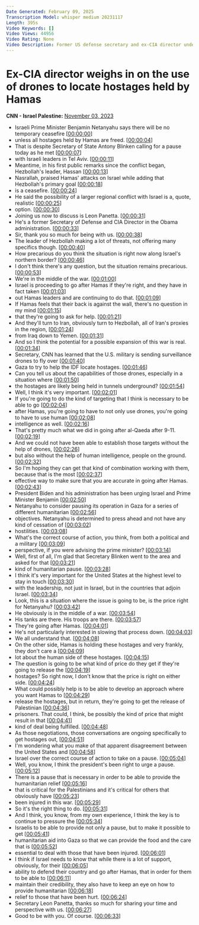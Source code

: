 ```yaml
---
Date Generated: February 09, 2025
Transcription Model: whisper medium 20231117
Length: 395s
Video Keywords: []
Video Views: 44956
Video Rating: None
Video Description: Former US defense secretary and ex-CIA director under the Obama administration Leon Panetta reacts to statements by Hezbollah’s leader praising Hamas’ attacks, and new reports that the US military is using drones to try and locate hostages held by Hamas. #CNN #News
---
```


# Ex-CIA director weighs in on the use of drones to locate hostages held by Hamas
**CNN - Israel Palestine:** [November 03, 2023](https://www.youtube.com/watch?v=fRkHKa3I5bg)
*  Israeli Prime Minister Benjamin Netanyahu says there will be no temporary ceasefire [[00:00:00](https://www.youtube.com/watch?v=fRkHKa3I5bg&t=0.0s)]
*  unless all hostages held by Hamas are freed. [[00:00:04](https://www.youtube.com/watch?v=fRkHKa3I5bg&t=4.34s)]
*  That is despite Secretary of State Antony Blinken calling for a pause today as he met [[00:00:07](https://www.youtube.com/watch?v=fRkHKa3I5bg&t=7.68s)]
*  with Israeli leaders in Tel Aviv. [[00:00:11](https://www.youtube.com/watch?v=fRkHKa3I5bg&t=11.64s)]
*  Meantime, in his first public remarks since the conflict began, Hezbollah's leader, Hassan [[00:00:13](https://www.youtube.com/watch?v=fRkHKa3I5bg&t=13.88s)]
*  Nasrallah, praised Hamas' attacks on Israel while adding that Hezbollah's primary goal [[00:00:18](https://www.youtube.com/watch?v=fRkHKa3I5bg&t=18.72s)]
*  is a ceasefire. [[00:00:24](https://www.youtube.com/watch?v=fRkHKa3I5bg&t=24.44s)]
*  He said the possibility of a larger regional conflict with Israel is a, quote, realistic [[00:00:25](https://www.youtube.com/watch?v=fRkHKa3I5bg&t=25.9s)]
*  option. [[00:00:30](https://www.youtube.com/watch?v=fRkHKa3I5bg&t=30.66s)]
*  Joining us now to discuss is Leon Panetta. [[00:00:31](https://www.youtube.com/watch?v=fRkHKa3I5bg&t=31.66s)]
*  He's a former Secretary of Defense and CIA Director in the Obama administration. [[00:00:33](https://www.youtube.com/watch?v=fRkHKa3I5bg&t=33.62s)]
*  Sir, thank you so much for being with us. [[00:00:38](https://www.youtube.com/watch?v=fRkHKa3I5bg&t=38.06s)]
*  The leader of Hezbollah making a lot of threats, not offering many specifics though. [[00:00:40](https://www.youtube.com/watch?v=fRkHKa3I5bg&t=40.86s)]
*  How precarious do you think the situation is right now along Israel's northern border? [[00:00:46](https://www.youtube.com/watch?v=fRkHKa3I5bg&t=46.379999999999995s)]
*  I don't think there's any question, but the situation remains precarious. [[00:00:53](https://www.youtube.com/watch?v=fRkHKa3I5bg&t=53.78s)]
*  We're in the middle of the war. [[00:01:00](https://www.youtube.com/watch?v=fRkHKa3I5bg&t=60.42s)]
*  Israel is proceeding to go after Hamas if they're right, and they have in fact taken [[00:01:03](https://www.youtube.com/watch?v=fRkHKa3I5bg&t=63.260000000000005s)]
*  out Hamas leaders and are continuing to do that. [[00:01:09](https://www.youtube.com/watch?v=fRkHKa3I5bg&t=69.9s)]
*  If Hamas feels that their back is against the wall, there's no question in my mind [[00:01:15](https://www.youtube.com/watch?v=fRkHKa3I5bg&t=75.1s)]
*  that they're going to ask for help. [[00:01:21](https://www.youtube.com/watch?v=fRkHKa3I5bg&t=81.74s)]
*  And they'll turn to Iran, obviously turn to Hezbollah, all of Iran's proxies in the region, [[00:01:24](https://www.youtube.com/watch?v=fRkHKa3I5bg&t=84.82s)]
*  from Iraq down to Yemen. [[00:01:31](https://www.youtube.com/watch?v=fRkHKa3I5bg&t=91.89999999999999s)]
*  And so I think the potential for a possible expansion of this war is real. [[00:01:34](https://www.youtube.com/watch?v=fRkHKa3I5bg&t=94.66s)]
*  Secretary, CNN has learned that the U.S. military is sending surveillance drones to fly over [[00:01:40](https://www.youtube.com/watch?v=fRkHKa3I5bg&t=100.5s)]
*  Gaza to try to help the IDF locate hostages. [[00:01:46](https://www.youtube.com/watch?v=fRkHKa3I5bg&t=106.89999999999999s)]
*  Can you tell us about the capabilities of those drones, especially in a situation where [[00:01:50](https://www.youtube.com/watch?v=fRkHKa3I5bg&t=110.66000000000001s)]
*  the hostages are likely being held in tunnels underground? [[00:01:54](https://www.youtube.com/watch?v=fRkHKa3I5bg&t=114.98s)]
*  Well, I think it's very important. [[00:02:01](https://www.youtube.com/watch?v=fRkHKa3I5bg&t=121.78s)]
*  If you're going to do the kind of targeting that I think is necessary to be able to go [[00:02:04](https://www.youtube.com/watch?v=fRkHKa3I5bg&t=124.14s)]
*  after Hamas, you're going to have to not only use drones, you're going to have to use human [[00:02:08](https://www.youtube.com/watch?v=fRkHKa3I5bg&t=128.86s)]
*  intelligence as well. [[00:02:16](https://www.youtube.com/watch?v=fRkHKa3I5bg&t=136.78s)]
*  That's pretty much what we did in going after al-Qaeda after 9-11. [[00:02:19](https://www.youtube.com/watch?v=fRkHKa3I5bg&t=139.42s)]
*  And we could not have been able to establish those targets without the help of drones, [[00:02:26](https://www.youtube.com/watch?v=fRkHKa3I5bg&t=146.22s)]
*  but also without the help of human intelligence, people on the ground. [[00:02:32](https://www.youtube.com/watch?v=fRkHKa3I5bg&t=152.7s)]
*  So I'm hoping they can get that kind of combination working with them, because that is the most [[00:02:37](https://www.youtube.com/watch?v=fRkHKa3I5bg&t=157.5s)]
*  effective way to make sure that you are accurate in going after Hamas. [[00:02:43](https://www.youtube.com/watch?v=fRkHKa3I5bg&t=163.22s)]
*  President Biden and his administration has been urging Israel and Prime Minister Benjamin [[00:02:50](https://www.youtube.com/watch?v=fRkHKa3I5bg&t=170.38s)]
*  Netanyahu to consider pausing its operation in Gaza for a series of different humanitarian [[00:02:56](https://www.youtube.com/watch?v=fRkHKa3I5bg&t=176.06s)]
*  objectives. Netanyahu is determined to press ahead and not have any kind of cessation of [[00:03:02](https://www.youtube.com/watch?v=fRkHKa3I5bg&t=182.1s)]
*  hostilities. [[00:03:08](https://www.youtube.com/watch?v=fRkHKa3I5bg&t=188.74s)]
*  What's the correct course of action, you think, from both a political and a military [[00:03:09](https://www.youtube.com/watch?v=fRkHKa3I5bg&t=189.98000000000002s)]
*  perspective, if you were advising the prime minister? [[00:03:14](https://www.youtube.com/watch?v=fRkHKa3I5bg&t=194.70000000000002s)]
*  Well, first of all, I'm glad that Secretary Blinken went to the area and asked for that [[00:03:21](https://www.youtube.com/watch?v=fRkHKa3I5bg&t=201.3s)]
*  kind of humanitarian pause. [[00:03:28](https://www.youtube.com/watch?v=fRkHKa3I5bg&t=208.42000000000002s)]
*  I think it's very important for the United States at the highest level to stay in touch [[00:03:30](https://www.youtube.com/watch?v=fRkHKa3I5bg&t=210.38s)]
*  with the leadership, not just in Israel, but in the countries that adjoin Israel. [[00:03:34](https://www.youtube.com/watch?v=fRkHKa3I5bg&t=214.78s)]
*  Look, this is a situation where the issue is going to be, is the price right for Netanyahu? [[00:03:42](https://www.youtube.com/watch?v=fRkHKa3I5bg&t=222.94s)]
*  He obviously is in the middle of a war. [[00:03:54](https://www.youtube.com/watch?v=fRkHKa3I5bg&t=234.06s)]
*  His tanks are there. His troops are there. [[00:03:57](https://www.youtube.com/watch?v=fRkHKa3I5bg&t=237.82s)]
*  They're going after Hamas. [[00:04:01](https://www.youtube.com/watch?v=fRkHKa3I5bg&t=241.06s)]
*  He's not particularly interested in slowing that process down. [[00:04:03](https://www.youtube.com/watch?v=fRkHKa3I5bg&t=243.42s)]
*  We all understand that. [[00:04:08](https://www.youtube.com/watch?v=fRkHKa3I5bg&t=248.01999999999998s)]
*  On the other side, Hamas is holding these hostages and very frankly, they don't care a [[00:04:09](https://www.youtube.com/watch?v=fRkHKa3I5bg&t=249.94s)]
*  lot about the human side of these hostages. [[00:04:15](https://www.youtube.com/watch?v=fRkHKa3I5bg&t=255.26s)]
*  The question is going to be what kind of price do they get if they're going to release the [[00:04:19](https://www.youtube.com/watch?v=fRkHKa3I5bg&t=259.65999999999997s)]
*  hostages? So right now, I don't know that the price is right on either side. [[00:04:24](https://www.youtube.com/watch?v=fRkHKa3I5bg&t=264.02s)]
*  What could possibly help is to be able to develop an approach where you want Hamas to [[00:04:29](https://www.youtube.com/watch?v=fRkHKa3I5bg&t=269.98s)]
*  release the hostages, but in return, they're going to get the release of Palestinian [[00:04:36](https://www.youtube.com/watch?v=fRkHKa3I5bg&t=276.5s)]
*  prisoners. That could, I think, be possibly the kind of price that might result in that [[00:04:41](https://www.youtube.com/watch?v=fRkHKa3I5bg&t=281.78000000000003s)]
*  kind of deal being fulfilled. [[00:04:48](https://www.youtube.com/watch?v=fRkHKa3I5bg&t=288.86s)]
*  As those negotiations, those conversations are ongoing specifically to get hostages out, [[00:04:51](https://www.youtube.com/watch?v=fRkHKa3I5bg&t=291.70000000000005s)]
*  I'm wondering what you make of that apparent disagreement between the United States and [[00:04:58](https://www.youtube.com/watch?v=fRkHKa3I5bg&t=298.54s)]
*  Israel over the correct course of action to take on a pause. [[00:05:04](https://www.youtube.com/watch?v=fRkHKa3I5bg&t=304.54s)]
*  Well, you know, I think the president's been right to urge a pause. [[00:05:12](https://www.youtube.com/watch?v=fRkHKa3I5bg&t=312.46s)]
*  There is a pause that is necessary in order to be able to provide the humanitarian relief [[00:05:16](https://www.youtube.com/watch?v=fRkHKa3I5bg&t=316.58s)]
*  that is critical for the Palestinians and it's critical for others that obviously have [[00:05:23](https://www.youtube.com/watch?v=fRkHKa3I5bg&t=323.53999999999996s)]
*  been injured in this war. [[00:05:29](https://www.youtube.com/watch?v=fRkHKa3I5bg&t=329.34s)]
*  So it's the right thing to do. [[00:05:31](https://www.youtube.com/watch?v=fRkHKa3I5bg&t=331.41999999999996s)]
*  And I think, you know, from my own experience, I think the key is to continue to pressure the [[00:05:34](https://www.youtube.com/watch?v=fRkHKa3I5bg&t=334.41999999999996s)]
*  Israelis to be able to provide not only a pause, but to make it possible to get [[00:05:41](https://www.youtube.com/watch?v=fRkHKa3I5bg&t=341.46s)]
*  humanitarian aid into Gaza so that we can provide the food and the care that is [[00:05:52](https://www.youtube.com/watch?v=fRkHKa3I5bg&t=352.06s)]
*  essential to deal with those that have been injured. [[00:06:01](https://www.youtube.com/watch?v=fRkHKa3I5bg&t=361.7s)]
*  I think if Israel needs to know that while there is a lot of support, obviously, for their [[00:06:05](https://www.youtube.com/watch?v=fRkHKa3I5bg&t=365.18s)]
*  ability to defend their country and go after Hamas, that in order for them to be able to [[00:06:11](https://www.youtube.com/watch?v=fRkHKa3I5bg&t=371.7s)]
*  maintain their credibility, they also have to keep an eye on how to provide humanitarian [[00:06:18](https://www.youtube.com/watch?v=fRkHKa3I5bg&t=378.94s)]
*  relief to those that have been hurt. [[00:06:24](https://www.youtube.com/watch?v=fRkHKa3I5bg&t=384.46s)]
*  Secretary Leon Panetta, thanks so much for sharing your time and perspective with us. [[00:06:27](https://www.youtube.com/watch?v=fRkHKa3I5bg&t=387.62s)]
*  Good to be with you. Of course. [[00:06:33](https://www.youtube.com/watch?v=fRkHKa3I5bg&t=393.14s)]
